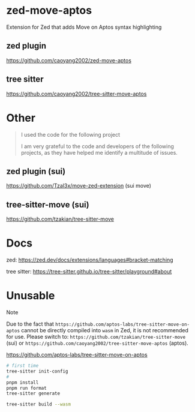 # zed-move-aptos

Extension for Zed that adds Move on Aptos syntax highlighting

## zed plugin

https://github.com/caoyang2002/zed-move-aptos

## tree sitter

https://github.com/caoyang2002/tree-sitter-move-aptos



# Other

> I used the code for the following project
>
> I am very grateful to the code and developers of the following projects, as they have helped me identify a multitude of issues.

## zed plugin (sui)

https://github.com/Tzal3x/move-zed-extension (sui move)

## tree-sitter-move (sui)

https://github.com/tzakian/tree-sitter-move


# Docs

zed: https://zed.dev/docs/extensions/languages#bracket-matching

tree sitter: https://tree-sitter.github.io/tree-sitter/playground#about


# Unusable

> [!NOTE]
> Due to the fact that `https://github.com/aptos-labs/tree-sitter-move-on-aptos` cannot be directly compiled into `wasm` in Zed, it is not recommended for use. Please switch to: `https://github.com/tzakian/tree-sitter-move` (sui) or `https://github.com/caoyang2002/tree-sitter-move-aptos` (aptos).
>
> https://github.com/aptos-labs/tree-sitter-move-on-aptos
>
> ```bash
> # first time
> tree-sitter init-config
> #
> pnpm install
> pnpm run format
> tree-sitter generate
>
> tree-sitter build --wasm
> ```
